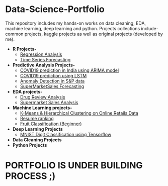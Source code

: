 # Data-Science-Portfolio <br/>
This repository includes my hands-on works on data cleaning, EDA, machine learning, deep learning and python. Projects collections include- common projects, kaggle projects as well as original projects (developed by me).
<br>
* <b> R Projects-</b> 
    - [Regression Analysis]()
    - [Time Series Forecasting]()
* <b>Predictive Analysis Projects-</b>
    - [COVID19 prediction in India using ARIMA model](https://github.com/swarnima26796/Data-Science-Portfolio/blob/master/Predictive%20analysis%20projects/Project%20COVID19%20prediction%20ARIMA.ipynb)
    - [COVID19 prediction using LSTM](https://github.com/swarnima26796/Data-Science-Portfolio/blob/master/Predictive%20analysis%20projects/COVID19%20predictions%20using%20LSTM.ipynb)
    - [Anomaly Detection in S&P data](https://github.com/swarnima26796/Data-Science-Portfolio/blob/master/Predictive%20analysis%20projects/Anomaly%20detection%20with%20Keras.ipynb)
    - [SuperMarketSales Forecasting](https://github.com/swarnima26796/Data-Science-Portfolio/blob/master/Predictive%20analysis%20projects/SuperMarketSales%20Forecasting/Forecasting_model_training.ipynb)
* <b>EDA projects-</b>
    - [Drug Review Analysis](https://github.com/swarnima26796/Data-Science-Portfolio/blob/master/EDA%20projects/Drug%20Analysis.ipynb)
    - [Supermarket Sales Analysis](https://github.com/swarnima26796/Data-Science-Portfolio/tree/master/Predictive%20analysis%20projects/SuperMarketSales%20Forecasting)
* <b>Machine Learning projects-</b>
    - [K-Means & Hierarchical Clustering on Online Retails Data](https://github.com/swarnima26796/Data-Science-Portfolio/blob/master/Machine%20Learning%20Projects/K-Means%20%26%20Hierarchical%20Clustering%20on%20Online%20Retails%20Data.ipynb)
    - [Resume ranking](https://github.com/swarnima26796/Data-Science-Portfolio/blob/master/Machine%20Learning%20Projects/Resume%20Ranking.ipynb)
    - [Fruit Classification (Beginner)](https://github.com/swarnima26796/Data-Science-Portfolio/tree/master/Machine%20Learning%20Projects/Fruit%20Classification%20using%20KNN)
* <b>Deep Learning Projects</b>
    - [MNIST Digit Classification using Tensorflow](https://github.com/swarnima26796/Data-Science-Portfolio/blob/master/Deep%20Learning%20Projects/MNIST%20Digit%20Classification%20using%20Tensorflow.ipynb)
* <b>Data Cleaning Projects</b>
* <b> Python Projects</b>

# PORTFOLIO IS UNDER BUILDING PROCESS ;)
